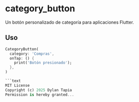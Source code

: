 # category_button

Un botón personalizado de categoría para aplicaciones Flutter.

## Uso

```dart
CategoryButton(
  category: 'Compras',
  onTap: () {
    print('Botón presionado');
  },
)

```text
MIT License
Copyright (c) 2025 Dylan Tapia
Permission is hereby granted...